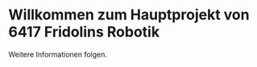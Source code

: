 Willkommen zum Hauptprojekt von 6417 Fridolins Robotik
===================

Weitere Informationen folgen.
